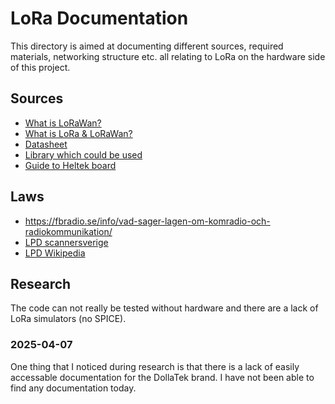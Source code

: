 # LoRa Documentation

This directory is aimed at documenting different sources, required materials, networking structure etc. all relating to LoRa on the hardware side of this project.

## Sources

- [What is LoRaWan?](https://www.thethingsnetwork.org/docs/lorawan/what-is-lorawan/)
- [What is LoRa & LoRaWan?](https://www.mokosmart.com/lora-technology/)
- [Datasheet](https://cdn.sparkfun.com/assets/7/7/3/2/2/SX1276_Datasheet.pdf)
- [Library which could be used](https://github.com/sandeepmistry/arduino-LoRa)
- [Guide to Heltek board](https://github.com/HelTecAutomation/Heltec_ESP32)

## Laws

- https://fbradio.se/info/vad-sager-lagen-om-komradio-och-radiokommunikation/
- [LPD scannersverige](https://scannersverige.se/frekvenser-lpd-433-mhz/)
- [LPD Wikipedia](https://en.wikipedia.org/wiki/LPD433)
## Research

The code can not really be tested without hardware and there are a lack of LoRa simulators (no SPICE).

### 2025-04-07

One thing that I noticed during research is that there is a lack of easily accessable documentation for the DollaTek brand. I have not been able to find any documentation today.
